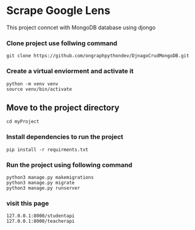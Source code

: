 # Scrape Google Lens
This project conncet with MongoDB database using djongo


### Clone project use follwing command
```
git clone https://github.com/ongraphpythondev/DjnagoCrudMongoDB.git
```

### Create a virtual enviorment and activate it
```
python -m venv venv
source venv/bin/activate
```
## Move to the project directory
```
cd myProject
```

### Install dependencies to run the project
```
pip install -r requirments.txt
```

### Run the project using following command
```
python3 manage.py makemigrations
python3 manage.py migrate
python3 manage.py runserver
```

### visit this page 
```
127.0.0.1:8000/studentapi
127.0.0.1:8000/teacherapi
```
